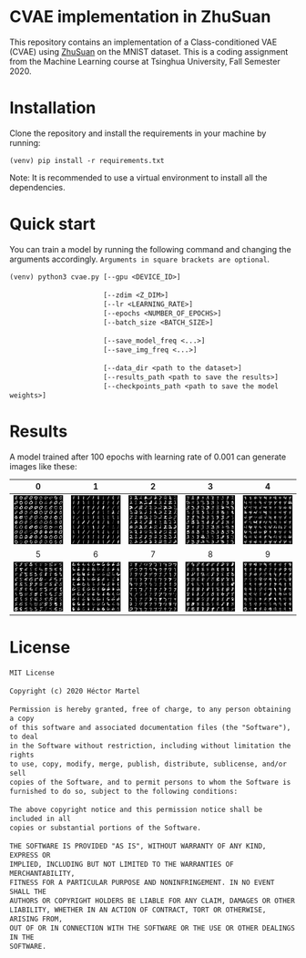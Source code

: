 # CVAE implementation in ZhuSuan
This repository contains an implementation of a Class-conditioned VAE (CVAE) using [ZhuSuan](https://github.com/thu-ml/zhusuan) on the MNIST dataset.
This is a coding assignment from the Machine Learning course at Tsinghua University, Fall Semester 2020.  

# Installation
Clone the repository and install the requirements in your machine by running:
```
(venv) pip install -r requirements.txt
```
Note: It is recommended to use a virtual environment to install all the dependencies.

# Quick start
You can train a model by running the following command and changing the arguments accordingly. `Arguments in square brackets are optional`.
```
(venv) python3 cvae.py [--gpu <DEVICE_ID>]

                       [--zdim <Z_DIM>]
                       [--lr <LEARNING_RATE>] 
                       [--epochs <NUMBER_OF_EPOCHS>]
                       [--batch_size <BATCH_SIZE>]

                       [--save_model_freq <...>]
                       [--save_img_freq <...>]

                       [--data_dir <path to the dataset>]
                       [--results_path <path to save the results>]
                       [--checkpoints_path <path to save the model weights>]
```

# Results
A model trained after 100 epochs with learning rate of 0.001 can generate images like these:









 


| 0 | 1 | 2 | 3 | 4 | 
| :---:        | :---:    | :---:         | :---:        | :------: | 
| <img src="results/100/0.png"> | <img src="results/100/1.png">    | <img src="results/100/2.png">        | <img src="results/100/3.png">        | <img src="results/100/4.png">    | 
| 5 | 6 | 7 | 8 | 9 | 
| <img src="results/100/5.png">        | <img src="results/100/6.png">   | <img src="results/100/7.png">        | <img src="results/100/8.png">      |<img src="results/100/9.png">   | 

# License
```
MIT License

Copyright (c) 2020 Héctor Martel

Permission is hereby granted, free of charge, to any person obtaining a copy
of this software and associated documentation files (the "Software"), to deal
in the Software without restriction, including without limitation the rights
to use, copy, modify, merge, publish, distribute, sublicense, and/or sell
copies of the Software, and to permit persons to whom the Software is
furnished to do so, subject to the following conditions:

The above copyright notice and this permission notice shall be included in all
copies or substantial portions of the Software.

THE SOFTWARE IS PROVIDED "AS IS", WITHOUT WARRANTY OF ANY KIND, EXPRESS OR
IMPLIED, INCLUDING BUT NOT LIMITED TO THE WARRANTIES OF MERCHANTABILITY,
FITNESS FOR A PARTICULAR PURPOSE AND NONINFRINGEMENT. IN NO EVENT SHALL THE
AUTHORS OR COPYRIGHT HOLDERS BE LIABLE FOR ANY CLAIM, DAMAGES OR OTHER
LIABILITY, WHETHER IN AN ACTION OF CONTRACT, TORT OR OTHERWISE, ARISING FROM,
OUT OF OR IN CONNECTION WITH THE SOFTWARE OR THE USE OR OTHER DEALINGS IN THE
SOFTWARE.
```